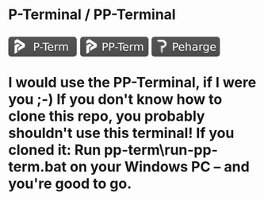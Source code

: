 # P-Terminal / PP-Terminal <p align="left"> <img src="./icons/p-term-banner-3.svg" alt="peharge"/> <img src="./icons/pp-term-banner-3.svg" alt="peharge"/> <img src="./icons/peharge-banner-3.svg" alt="peharge"/> </p> I would use the PP-Terminal, if I were you ;-) If you don't know how to clone this repo, you probably shouldn't use this terminal! If you cloned it: Run pp-term\run-pp-term.bat on your Windows PC – and you're good to go.